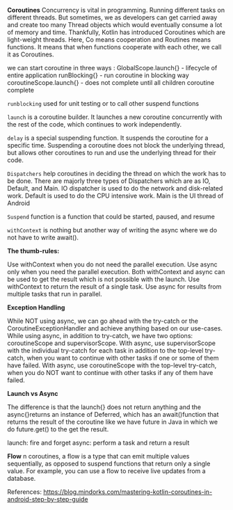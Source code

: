**Coroutines**
Concurrency is vital in programming. Running different tasks on different threads. But sometimes, we as developers can get carried away and create too many Thread objects which would eventually consume a lot of memory and time. Thankfully, Kotlin has introduced Coroutines which are light-weight threads.
Here, Co means cooperation and Routines means functions.
It means that when functions cooperate with each other, we call it as Coroutines.

we can start coroutine in three ways :
GlobalScope.launch{} - lifecycle of entire application
runBlocking{} - run coroutine in blocking way
coroutineScope.launch{} - does not complete until all children coroutine complete

`runblocking` used for unit testing or to call other suspend functions

`launch` is a coroutine builder. 
It launches a new coroutine concurrently with the rest of the code, which continues to work independently. 

`delay` is a special suspending function. It suspends the coroutine for a specific time. Suspending a coroutine does not block the underlying thread, but allows other coroutines to run and use the underlying thread for their code.

`Dispatchers` help coroutines in deciding the thread on which the work has to be done. There are majorly three types of Dispatchers which are as IO, Default, and Main. IO dispatcher is used to do the network and disk-related work. Default is used to do the CPU intensive work. Main is the UI thread of Android

`Suspend` function is a function that could be started, paused, and resume

`withContext` is nothing but another way of writing the async where we do not have to write await().


**The thumb-rules:**

Use withContext when you do not need the parallel execution.
Use async only when you need the parallel execution.
Both withContext and async can be used to get the result which is not possible with the launch.
Use withContext to return the result of a single task.
Use async for results from multiple tasks that run in parallel.


**Exception Handling**

While NOT using async, we can go ahead with the try-catch or the CoroutineExceptionHandler and achieve anything based on our use-cases.
While using async, in addition to try-catch, we have two options: coroutineScope and supervisorScope.
With async, use supervisorScope with the individual try-catch for each task in addition to the top-level try-catch, when you want to continue with other tasks if one or some of them have failed.
With async, use coroutineScope with the top-level try-catch, when you do NOT want to continue with other tasks if any of them have failed.



**Launch vs Async**

The difference is that the launch{} does not return anything and the async{}returns an instance of Deferred<T>, which has an await()function that returns the result of the coroutine like we have future in Java in which we do future.get() to the get the result.
  

launch: fire and forget
async: perform a task and return a result
 
  
  
**Flow**
n coroutines, a flow is a type that can emit multiple values sequentially, as opposed to suspend functions that return only a single value. For example, you can use a flow to receive live updates from a database.
  
  
  

  
References:
  https://blog.mindorks.com/mastering-kotlin-coroutines-in-android-step-by-step-guide
  
  
  
  
